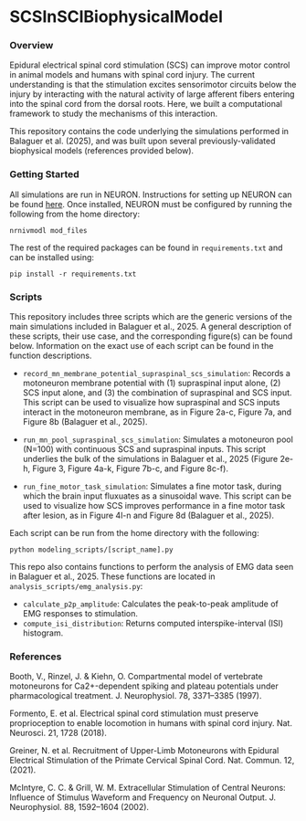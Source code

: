 # SCSInSCIBiophysicalModel

### Overview 

Epidural electrical spinal cord stimulation (SCS) can improve motor control in animal models and humans with spinal cord injury. The current understanding is that the stimulation excites sensorimotor circuits below the injury by interacting with the natural activity of large afferent fibers entering into the spinal cord from the dorsal roots. Here, we built a computational framework to study the mechanisms of this interaction.

This repository contains the code underlying the simulations performed in Balaguer et al. (2025), and was built upon several previously-validated biophysical models (references provided below).

### Getting Started 

All simulations are run in NEURON. Instructions for setting up NEURON can be found [here](https://www.neuron.yale.edu/neuron/download). Once installed, NEURON must be configured by running the following from the home directory: 

```nrnivmodl mod_files```

The rest of the required packages can be found in `requirements.txt` and can be installed using:

```pip install -r requirements.txt``` 

### Scripts

This repository includes three scripts which are the generic versions of the main simulations included in Balaguer et al., 2025. A general description of these scripts, their use case, and the corresponding figure(s) can be found below. Information on the exact use of each script can be found in the function descriptions. 

- `record_mn_membrane_potential_supraspinal_scs_simulation`: 
Records a motoneuron membrane potential with (1) supraspinal input alone, (2) SCS input alone, and (3) the combination of supraspinal and SCS input. This script can be used to visualize how supraspinal and SCS inputs interact in the motoneuron membrane, as in Figure 2a-c, Figure 7a, and Figure 8b (Balaguer et al., 2025).

- `run_mn_pool_supraspinal_scs_simulation`: Simulates a motoneuron pool (N=100) with continuous SCS and supraspinal inputs. This script underlies the bulk of the simulations in Balaguer et al., 2025 (Figure 2e-h, Figure 3, Figure 4a-k, Figure 7b-c, and Figure 8c-f).

- `run_fine_motor_task_simulation`: Simulates a fine motor task, during which the brain input fluxuates as a sinusoidal wave. This script can be used to visualize how SCS improves performance in a fine motor task after lesion, as in Figure 4l-n and Figure 8d (Balaguer et al., 2025).

Each script can be run from the home directory with the following: 

```python modeling_scripts/[script_name].py```

This repo also contains functions to perform the analysis of EMG data seen in Balaguer et al., 2025. These functions are located in `analysis_scripts/emg_analysis.py`: 

- `calculate_p2p_amplitude`: Calculates the peak-to-peak amplitude of EMG responses to stimulation.
- `compute_isi_distribution`: Returns computed interspike-interval (ISI) histogram.

### References 

Booth, V., Rinzel, J. & Kiehn, O. Compartmental model of vertebrate motoneurons for Ca2+-dependent spiking and plateau potentials under pharmacological treatment. J. Neurophysiol. 78, 3371–3385 (1997).

Formento, E. et al. Electrical spinal cord stimulation must preserve proprioception to enable locomotion in humans with spinal cord injury. Nat. Neurosci. 21, 1728 (2018).

Greiner, N. et al. Recruitment of Upper-Limb Motoneurons with Epidural Electrical Stimulation of the Primate Cervical Spinal Cord. Nat. Commun. 12, (2021).

McIntyre, C. C. & Grill, W. M. Extracellular Stimulation of Central Neurons: Influence of Stimulus Waveform and Frequency on Neuronal Output. J. Neurophysiol. 88, 1592–1604 (2002).

